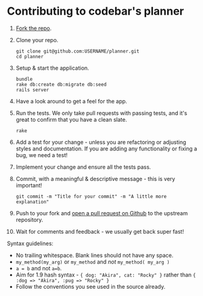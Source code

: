 # Contributing to codebar's planner

1. [Fork the repo](https://help.github.com/articles/fork-a-repo/).
2. Clone your repo.
    
    ```
    git clone git@github.com:USERNAME/planner.git
    cd planner
    ```

3. Setup & start the application.

    ```
    bundle
    rake db:create db:migrate db:seed
    rails server
    ```

4. Have a look around to get a feel for the app. 
5. Run the tests. We only take pull requests with passing tests, and it's great to confirm that you have a clean slate. 

    ```
    rake
    ```

6. Add a test for your change - unless you are refactoring or adjusting styles and documentation. If you are adding any functionality or fixing a bug, we need a test!
7. Implement your change and ensure all the tests pass.
8. Commit, with a meaningful & descriptive message - this is very important!

    ```
    git commit -m "Title for your commit" -m "A little more explanation"
    ```

9. Push to your fork and [open a pull request on Github](https://help.github.com/articles/creating-a-pull-request/) to the upstream repository.
10. Wait for comments and feedback - we usually get back super fast!

Syntax guidelines:

* No trailing whitespace. Blank lines should not have any space.
* `my_method(my_arg)` or `my_method` and _not_ `my_method( my_arg )`
* `a = b` and not `a=b`.
* Aim for 1.9 hash syntax - `{ dog: "Akira", cat: "Rocky" }` rather than `{ :dog => "Akira", :pug => "Rocky" }`
* Follow the conventions you see used in the source already.
